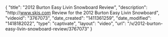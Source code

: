 {
    "title": "2012 Burton Easy Livin Snowboard Review",
    "description": "http:\/\/www.skis.com Review for the 2012 Burton Easy Livin Snowboard",
    "videoid": "3767073",
    "date_created": "1411361259",
    "date_modified": "1418182022",
    "type": "captivate",
    "layout": "video",
    "url": "\/v\/2012-burton-easy-livin-snowboard-review\/3767073"
}